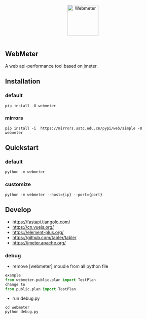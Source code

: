 <p align="center">
<a href="#">
<img src="https://github.com/smart-test-ti/webmeter/blob/main/webmeter/static/image/logo.png?raw=true" alt="Webmeter" width="100">
</a>
<br>
<br>

## WebMeter

A web api-performance tool based on jmeter.

## Installation

### default

```shell
pip install -U webmeter
```

### mirrors

```shell
pip install -i  https://mirrors.ustc.edu.cn/pypi/web/simple -U webmeter
```

## Quickstart

### default

```shell
python -m webmeter
```

### customize

```shell
python -m webmeter --host={ip} --port={port}
```

## Develop

* https://fastapi.tiangolo.com/
* https://cn.vuejs.org/
* https://element-plus.org/
* https://github.com/tabler/tabler
* https://jmeter.apache.org/

### debug

* remove [webmeter] moudle from all python file

```python
example
from webmeter.public.plan import TestPlan  
change to 
from public.plan import TestPlan
```

* run debug.py

```shell
cd webmeter
python debug.py
```
